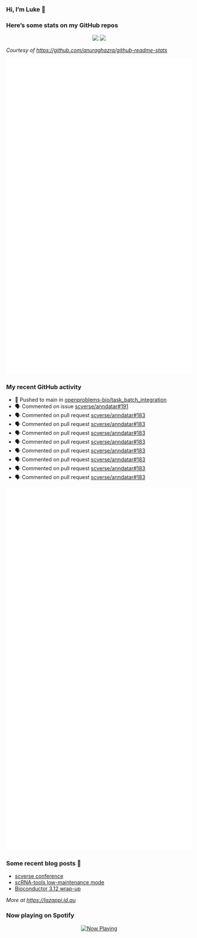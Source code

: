
<!-- README.md is generated from README.Rmd. Please edit that file -->

### Hi, I’m Luke 👋

<!--
**lazappi/lazappi** is a ✨ _special_ ✨ repository because its `README.md` (this file) appears on your GitHub profile.
&#10;Here are some ideas to get you started:
&#10;- 🔭 I’m currently working on ...
- 🌱 I’m currently learning ...
- 👯 I’m looking to collaborate on ...
- 🤔 I’m looking for help with ...
- 💬 Ask me about ...
- 📫 How to reach me: ...
- 😄 Pronouns: ...
- ⚡ Fun fact: ...
-->

### Here’s some stats on my GitHub repos

<p align="center">
<img src="https://github-readme-stats.vercel.app/api?username=lazappi&count_private=true&show_icons=true&theme=buefy&hide_title=True">
<img src="https://github-readme-stats.vercel.app/api/top-langs/?username=lazappi&hide=html&theme=buefy&layout=compact">
</p>

*Courtesy of <https://github.com/anuraghazra/github-readme-stats>*

<p align="center" style="width:100%;">
<img src="https://github.com/lazappi/lazappi/raw/main/github-intro.svg">
</p>

### My recent GitHub activity

- 📨 Pushed to main in
  [openproblems-bio/task_batch_integration](https://github.com/openproblems-bio/task_batch_integration)
- 🗣 Commented on issue
  [scverse/anndatar#191](https://github.com/scverse/anndatar#191)
- 🗣 Commented on pull request
  [scverse/anndatar#183](https://github.com/scverse/anndatar#183)
- 🗣 Commented on pull request
  [scverse/anndatar#183](https://github.com/scverse/anndatar#183)
- 🗣 Commented on pull request
  [scverse/anndatar#183](https://github.com/scverse/anndatar#183)
- 🗣 Commented on pull request
  [scverse/anndatar#183](https://github.com/scverse/anndatar#183)
- 🗣 Commented on pull request
  [scverse/anndatar#183](https://github.com/scverse/anndatar#183)
- 🗣 Commented on pull request
  [scverse/anndatar#183](https://github.com/scverse/anndatar#183)
- 🗣 Commented on pull request
  [scverse/anndatar#183](https://github.com/scverse/anndatar#183)
- 🗣 Commented on pull request
  [scverse/anndatar#183](https://github.com/scverse/anndatar#183)

<p align="center" style="width:100%;">
<img src="https://github.com/lazappi/lazappi/raw/main/github-status.svg">
</p>

### Some recent blog posts 📝

- [scverse
  conference](https://lazappi.id.au/posts/2024-09-15-scverse-conference/)
- [scRNA-tools low-maintenance
  mode](https://lazappi.id.au/posts/2024-03-04-scRNAtools-low-maintenance/)
- [Bioconductor 3.12
  wrap-up](https://lazappi.id.au/posts/2020-10-30-bioconductor-3-12-wrap-up/)

*More at <https://lazappi.id.au>*

<!-- ### My latest tweet 👇 and retweet 👉 -->

### Now playing on Spotify

<p align="center">
<a href="https://now-playing-profile.lazappi.vercel.app/now-playing?open">
<img src="https://now-playing-profile.lazappi.vercel.app/now-playing" width="256" height="64" alt="Now Playing">
</a>
</p>
